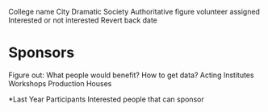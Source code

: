 College name
City
Dramatic Society
Authoritative figure
volunteer assigned
Interested or not interested
Revert back date

# Sponsors
Figure out: What people would benefit?
How to get data?
Acting Institutes
Workshops
Production Houses

*Last Year Participants
Interested people that can sponsor